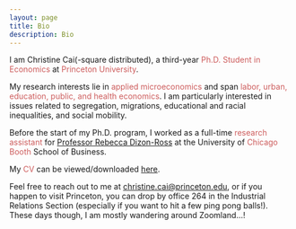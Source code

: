 ```yaml
---
layout: page
title: Bio
description: Bio
---
```


I am Christine Cai(-square distributed), a third-year <font color="IndianRed">Ph.D. Student in Economics</font> at <font color="IndianRed">Princeton University</font>.
	
My research interests lie in <font color="IndianRed">applied microeconomics</font> and span <font color="IndianRed">labor, urban, education, public, and health economics</font>. I am particularly interested in issues related to segregation, migrations, educational and racial inequalities, and social mobility.
	
Before the start of my Ph.D. program, I worked as a full-time <font color="IndianRed">research assistant</font> for <a href="http://faculty.chicagobooth.edu/rebecca.dizon-ross/">Professor Rebecca Dizon-Ross</a> at the University of <font color="IndianRed">Chicago Booth</font> School of Business.
	
My <font color="IndianRed">CV</font> can be viewed/downloaded <a href="/assets/pdf/Christine_Cai_CV.pdf">here</a>.
	
Feel free to reach out to me at <font color="IndianRed">christine.cai@princeton.edu</font>, or if you happen to visit Princeton, you can drop by office 264 in the Industrial Relations Section (especially if you want to hit a few ping pong balls!). These days though, I am mostly wandering around Zoomland...!
